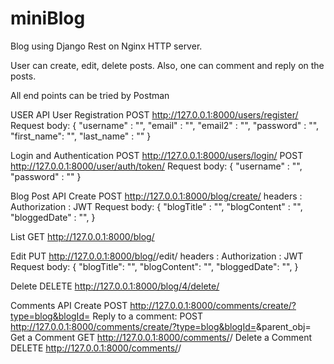 # miniBlog

Blog using Django Rest on Nginx HTTP server.

User can create, edit, delete posts.
Also, one can comment and reply on the posts.

All end points can be tried by Postman

USER API
User Registration 
	POST http://127.0.0.1:8000/users/register/
	Request body:
	{
		"username" 	: "",
		"email" 	: "",
		"email2" 	: "",
		"password" 	: "",
		"first_name": "",
		"last_name" : ""
	}

Login and Authentication
	POST http://127.0.0.1:8000/users/login/
	POST http://127.0.0.1:8000/user/auth/token/
	Request body:
	{
		"username" : "",
		"password" : ""
	}


Blog Post API
Create
	POST http://127.0.0.1:8000/blog/create/
	headers : Authorization : JWT <token obtained for that user>
	Request body: 
	{
		"blogTitle"		: "",
		"blogContent"	: "",
		"bloggedDate"	: "",
	}

List
	GET http://127.0.0.1:8000/blog/

Edit
	PUT http://127.0.0.1:8000/blog/<blogid>/edit/
	headers : Authorization : JWT <token obtained for that user>
	Request body:
	{
		"blogTitle": "",
		"blogContent": "",
		"bloggedDate": "",
	}

Delete 
	DELETE http://127.0.0.1:8000/blog/4/delete/


Comments API
Create 
	POST http://127.0.0.1:8000/comments/create/?type=blog&blogId=<blogId>
Reply to a comment:
	POST http://127.0.0.1:8000/comments/create/?type=blog&blogId=<blogId>&parent_obj=<commentid>
Get a Comment
	GET http://127.0.0.1:8000/comments/<commentId>/
Delete a Comment
	DELETE http://127.0.0.1:8000/comments/<commentId>/



